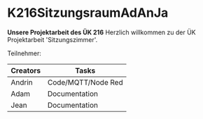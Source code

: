<html>
<head>
  <script async defer src="https://buttons.github.io/buttons.js"></script>
</head>
<body>

# K216SitzungsraumAdAnJa
**Unsere Projektarbeit des ÜK 216**
Herzlich willkommen zu der ÜK Projektarbeit 'Sitzungszimmer'. 

Teilnehmer:
<br>

| Creators | Tasks             |
| -------- | ----------------- |
| Andrin   | Code/MQTT/Node Red|
| Adam     | Documentation     |
| Jean     | Documentation     |

</body>
</html>
